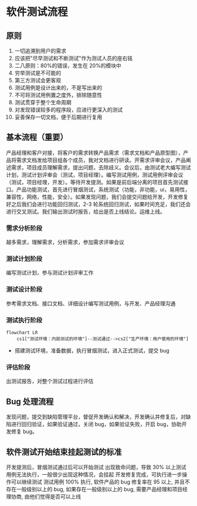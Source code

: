 # 软件测试流程

## 原则

1. 一切追溯到用户的需求
2. 应该把"尽早测试和不断测试"作为测试人员的座右铭
3. 二八原则：80%的错误，发生在 20%的模块中
4. 穷举测试是不可能的
5. 第三方测试会更客观
6. 测试用例是设计出来的，不是写出来的
7. 不可将测试用例置之度外，排除随意性
8. 测试贯穿于整个生命周期
9. 对发现错误较多的程序段，应进行更深入的测试
10. 妥善保存一切文档，便于后期进行复用

## 基本流程（重要）

产品经理和客户对接，将客户的需求转换产品需求（需求文档和产品原型图），产品将需求文档发给项目组各个成员，我对文档进行研读。开需求评审会议，产品阐述需求，项目成员理解需求，提出问题，去除歧义。会议后，由测试老大编写测试计划，测试计划评审会（测试，项目经理）。编写测试用例，测试用例评审会议（测试，项目经理，开发）。等待开发提测。如果是前后端分离的项目首先测试接口。产品功能测试，首先进行冒烟测试，系统测试（功能，非功能，ui，易用性，兼容性，网络，性能，安全）。如果发现问题，我们会提交问题给开发，开发修复好之后我们会进行功能回归测试，2-3 轮系统回归测试，如果时间充足，我们还会进行交叉测试。我们输出测试时报告，给出是否上线结论。运维上线。

### 需求分析阶段

越多需求，理解需求，分析需求，参加需求评审会议

### 测试计划阶段

编写测试计划，参与测试计划评审工作

### 测试设计阶段

参考需求文档、接口文档、详细设计编写测试用例，与开发、产品经理沟通

### 测试执行阶段

```mermaid
flowchart LR
	cs1["测试环境：内部测试的环境"]--测试通过-->cs2["生产环境：用户使用的环境"]
```

- 搭建测试环境，准备数据，执行冒烟测试，进入正式测试，提交 bug

### 评估阶段

出测试报告，对整个测试过程进行评估

## Bug 处理流程

发现问题，提交到缺陷管理平台，督促开发确认和解决，开发确认并修复后，对缺陷进行回归验证，如果验证通过，关闭 bug，如果验证失败，开启 bug，协助开发修复 bug。

## 软件测试开始结束挂起测试的标准

开发提测后，冒烟测试通过后可以开始测试
出现致命问题，导致 30% 以上测试用例无法执行，一般很少出现这种情况，会挂起
开发修复完成，可执行进一步操作可以继续测试
测试用例 100% 执行, 软件产品的 bug 修复率在 95 以上, 并且不存在一般级别以上的 bug, 如果存在一般级别以上的 bug, 需要产品经理和项目经理协商, 由他们觉得是否可以上线
